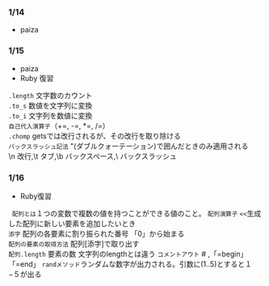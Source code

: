 ### 1/14
- paiza

### 1/15
- paiza
- Ruby 復習

`.length` 文字数のカウント  
`.to_s` 数値を文字列に変換  
`.to_i` 文字列を数値に変換  
`自己代入演算子`（+=, -=, *=, /=）  
`.chomp` getsでは改行されるが、その改行を取り除ける  
`バックスラッシュ記法` "(ダブルクォーテーション)で囲んだときのみ適用される  
\n 改行,\t タブ,\b バックスペース,\\ バックスラッシュ

### 1/16
- Ruby復習

` 配列とは`１つの変数で複数の値を持つことができる値のこと。
`配列演算子` `<<`生成した配列に新しい要素を追加したいとき  
`添字` 配列の各要素に割り振られた番号 「0」から始まる  
`配列の要素の取得方法` 配列[添字]で取り出す  
`配列.length` 要素の数 文字列のlengthとは違う
`コメントアウト` # ,「=begin」「=end」
`randメソッド`ランダムな数字が出力される。引数に(1..5)とすると１−５が出る

